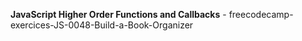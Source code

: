 <strong>JavaScript Higher Order Functions and Callbacks</strong> - freecodecamp-exercices-JS-0048-Build-a-Book-Organizer
